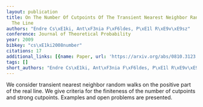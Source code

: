 ```yaml
---
layout: publication
title: On The Number Of Cutpoints Of The Transient Nearest Neighbor Random Walk On
  The Line
authors: "Endre Cs\xE1ki, Ant\xF3nia F\xF6ldes, P\xE1l R\xE9v\xE9sz"
conference: Journal of Theoretical Probability
year: 2009
bibkey: "cs\xE1ki2008number"
citations: 17
additional_links: [{name: Paper, url: 'https://arxiv.org/abs/0810.3123'}]
tags: []
short_authors: "Endre Cs\xE1ki, Ant\xF3nia F\xF6ldes, P\xE1l R\xE9v\xE9sz"
---
```

We consider transient nearest neighbor random walks on the positive part of
the real line. We give criteria for the finiteness of the number of cutpoints
and strong cutpoints. Examples and open problems are presented.